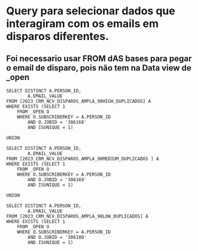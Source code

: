 # Query para selecionar dados que interagiram com os emails em disparos diferentes.
## Foi necessario usar FROM dAS bases para pegar o email de disparo, pois não tem na Data view de _open

```MYSQL
SELECT DISTINCT A.PERSON_ID,
        A.EMAIL_VALUE
FROM [2023_CRM_NCV_DISPAROS_AMPLA_90HIGH_DUPLICADOS] A
WHERE EXISTS (SELECT 1
    FROM _OPEN O
    WHERE O.SUBSCRIBERKEY = A.PERSON_ID
        AND O.JOBID = '386168'
        AND ISUNIQUE = 1)

UNION

SELECT DISTINCT A.PERSON_ID,
        A.EMAIL_VALUE
FROM [2023_CRM_NCV_DISPAROS_AMPLA_90MEDIUM_DUPLICADOS ] A
WHERE EXISTS (SELECT 1
    FROM _OPEN O
    WHERE O.SUBSCRIBERKEY = A.PERSON_ID
        AND O.JOBID = '386169'
        AND ISUNIQUE = 1)
 
UNION 

SELECT DISTINCT A.PERSON_ID,
        A.EMAIL_VALUE
FROM [2023_CRM_NCV_DISPAROS_AMPLA_90LOW_DUPLICADOS] A
WHERE EXISTS (SELECT 1
    FROM _OPEN O
    WHERE O.SUBSCRIBERKEY = A.PERSON_ID
        AND O.JOBID = '386180'
        AND ISUNIQUE = 1)
```

